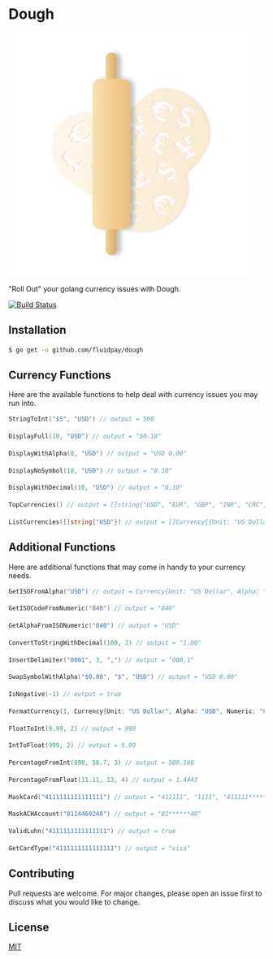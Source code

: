 # Dough
![Dough](/dough.svg)

"Roll Out" your golang currency issues with Dough.

[![Build Status](https://travis-ci.com/fluidpay/dough.svg?branch=master)](https://travis-ci.com/fluidpay/dough)

## Installation
```sh
$ go get -u github.com/fluidpay/dough
```

## Currency Functions
Here are the available functions to help deal with currency issues you may run into.

```go
StringToInt("$5", "USD") // output = 500

DisplayFull(10, "USD") // output = "$0.10"

DisplayWithAlpha(0, "USD") // output = "USD 0.00"

DisplayNoSymbol(10, "USD") // output = "0.10"

DisplayWithDecimal(10, "USD") // output = "0.10"

TopCurrencies() // output = []string{"USD", "EUR", "GBP", "INR", "CRC", "VND", "HUF", "ILS", "CNY", "KRW", "NGN", "PYG", "PHP", "PLN", "THB", "UAH", "JPY"}

ListCurrencies([]string{"USD"}) // output = []Currency{{Unit: "US Dollar", Alpha: "USD", Numeric: "840", Symbol: "\u0024", Fraction: 2, Decimal: ".", Grouping: 3, Delimiter: ",", SymbolPositionFront: true}}
```

## Additional Functions
Here are additional functions that may come in handy to your currency needs.

```go
GetISOFromAlpha("USD") // output = Currency{Unit: "US Dollar", Alpha: "USD", Numeric: "840", Symbol: "$", Fraction: 2, Decimal: ".", Grouping: 3, Delimiter: ",", SymbolPositionFront: true}

GetISOCodeFromNumeric("840") // output = "840"

GetAlphaFromISONumeric("840") // output = "USD"

ConvertToStringWithDecimal(100, 2) // output = "1.00"

InsertDelimiter("0001", 3, ",") // output = "000,1"

SwapSymbolWithAlpha("$0.00", "$", "USD") // output = "USD 0.00"

IsNegative(-1) // output = true

FormatCurrency(1, Currency{Unit: "US Dollar", Alpha: "USD", Numeric: "840", Symbol: "\u0024", Fraction: 2, Decimal: ".", Grouping: 3, Delimiter: ",", SymbolPositionFront: true}) // output = "$0.01"

FloatToInt(9.99, 2) // output = 999

IntToFloat(999, 2) // output = 9.99

PercentageFromInt(898, 56.7, 3) // output = 509.166

PercentageFromFloat(11.11, 13, 4) // output = 1.4443

MaskCard("4111111111111111") // output = "411111", "1111", "411111******1111"

MaskACHAccount("8114460248") // output = "81******48"

ValidLuhn("4111111111111111") // output = true

GetCardType("4111111111111111") // output = "visa"
```

## Contributing
Pull requests are welcome. For major changes, please open an issue first to discuss what you would like to change.

## License
[MIT](https://choosealicense.com/licenses/mit/)
